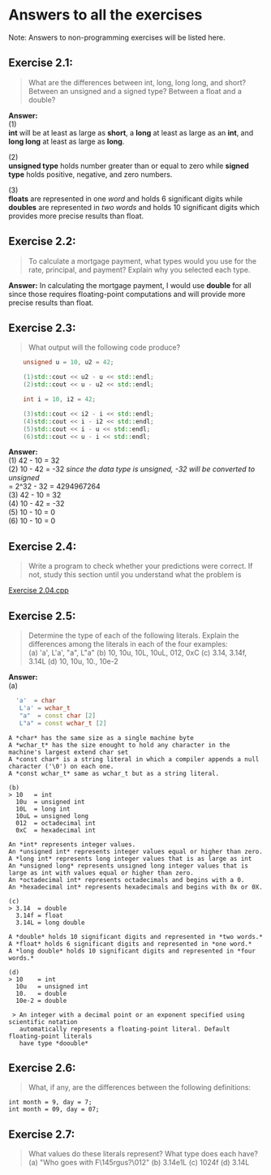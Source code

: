 # Answers to all the exercises
Note: Answers to non-programming exercises will be listed here.

## Exercise 2.1:
> What are the differences between int, long, long long,
  and short? Between an unsigned and a signed type? Between a float and
  a double?

**Answer:**  
(1) <br> 
**int** will be at least as large as **short**, a **long** at
least as large as an **int**, and **long long** at least as large as **long**. 

(2) <br> 
**unsigned type** holds number greater than or equal to zero while **signed type** holds
positive, negative, and zero numbers.

(3) <br>
**floats** are represented in one *word* and holds 6 significant digits
while **doubles** are represented in *two words* and holds 10 significant digits which provides more
precise results than float.

## Exercise 2.2: 
> To calculate a mortgage payment, what types would you use
  for the rate, principal, and payment? Explain why you selected each type.

**Answer:** In calculating the mortgage payment, I would use **double** for all since 
those requires floating-point computations and will provide more precise results than float.

## Exercise 2.3:
> What output will the following code produce?
```c++
	unsigned u = 10, u2 = 42;

	(1)std::cout << u2 - u << std::endl;
	(2)std::cout << u - u2 << std::endl;

	int i = 10, i2 = 42;

	(3)std::cout << i2 - i << std::endl;
	(4)std::cout << i - i2 << std::endl;
	(5)std::cout << i - u << std::endl;
	(6)std::cout << u - i << std::endl;
```

**Answer:**    
	(1) 42 - 10 = 32  
	(2) 10 - 42 = -32 *since the data type is unsigned, -32 will be converted to unsigned*  
	     = 2^32 - 32 = 4294967264  
	(3) 42 - 10 = 32  
	(4) 10 - 42 = -32  
	(5) 10 - 10 = 0  
	(6) 10 - 10 = 0  

## Exercise 2.4: 
> Write a program to check whether your predictions were
  correct. If not, study this section until you understand what the problem is

[Exercise 2.04.cpp](2.04.cpp)

## Exercise 2.5: 
> Determine the type of each of the following literals. Explain
  the differences among the literals in each of the four examples:  
	(a) 'a', L'a', "a", L"a"
	(b) 10, 10u, 10L, 10uL, 012, 0xC
	(c) 3.14, 3.14f, 3.14L
	(d) 10, 10u, 10., 10e-2

**Answer:**   
(a)
```c++  
  'a'  = char  
   L'a' = wchar_t  
   "a"  = const char [2]  
   L"a" = const wchar_t [2]  
```	
	A *char* has the same size as a single machine byte
	A *wchar_t* has the size enought to hold any character in the machine's largest extend char set
	A *const char* is a string literal in which a compiler appends a null character ('\0') on each one.
	A *const wchar_t* same as wchar_t but as a string literal.

	(b)  
	> 10   = int  
	  10u  = unsigned int  
	  10L  = long int  
	  10uL = unsigned long  
	  012  = octadecimal int  
	  0xC  = hexadecimal int  

	An *int* represents integer values.
	An *unsigned int* represents integer values equal or higher than zero.
	A *long int* represents long integer values that is as large as int
	An *unsigned long* represents unsigned long integer values that is large as int with values equal or higher than zero.
	An *octadecimal int* represents octadecimals and begins with a 0.
	An *hexadecimal int* represents hexadecimals and begins with 0x or 0X.

	(c)
	> 3.14  = double
	  3.14f = float
	  3.14L = long double

	A *double* holds 10 significant digits and represented in *two words.*
	A *float* holds 6 significant digits and represented in *one word.*
	A *long double* holds 10 significant digits and represented in *four words.*

	(d)
	> 10    = int 
	  10u   = unsigned int
	  10.   = double 
	  10e-2 = double

	 > An integer with a decimal point or an exponent specified using scientific notation
	   automatically represents a floating-point literal. Default floating-point literals 
	   have type *doouble*

## Exercise 2.6: 
> What, if any, are the differences between the following definitions:
```
int month = 9, day = 7;
int month = 09, day = 07;
```

## Exercise 2.7:
> What values do these literals represent? What type does each have?
	(a) "Who goes with F\145rgus?\012"
	(b) 3.14e1L
	(c) 1024f
	(d) 3.14L
